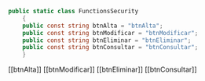 ```C#
public static class FunctionsSecurity
	{
	public const string btnAlta = "btnAlta";
	public const string btnModificar = "btnModificar";
	public const string btnEliminar = "btnEliminar";
	public const string btnConsultar = "btnConsultar";
	}
```

[[btnAlta]]
[[btnModificar]]
[[btnEliminar]]
[[btnConsultar]]
